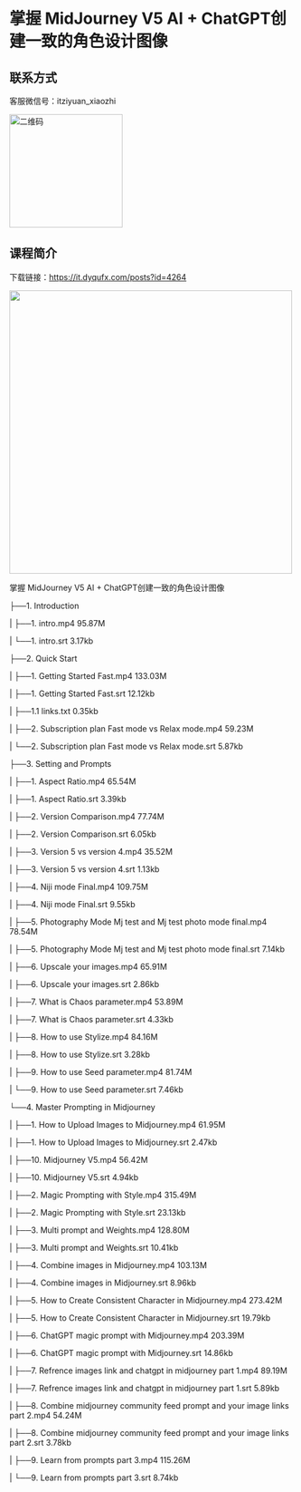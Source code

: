 # 掌握 MidJourney V5 AI + ChatGPT创建一致的角色设计图像

## 联系方式

客服微信号：itziyuan_xiaozhi

<img src="https://ziyuanyun.oss-cn-guangzhou.aliyuncs.com/common/20240614073449/666b82192834a.jpg" width="200" height="200" alt="二维码">

## 课程简介

下载链接：https://it.dyqufx.com/posts?id=4264

<img src="https://ziyuanyun.oss-cn-guangzhou.aliyuncs.com/yun/20240716073031/6695b1176025d.jpg" width="500" alt="">

  

 掌握 MidJourney V5 AI + ChatGPT创建一致的角色设计图像

 ├──1. Introduction

 | ├──1. intro.mp4 95.87M

 | └──1. intro.srt 3.17kb

 ├──2. Quick Start

 | ├──1. Getting Started Fast.mp4 133.03M

 | ├──1. Getting Started Fast.srt 12.12kb

 | ├──1.1 links.txt 0.35kb

 | ├──2. Subscription plan Fast mode vs Relax mode.mp4 59.23M

 | └──2. Subscription plan Fast mode vs Relax mode.srt 5.87kb

 ├──3. Setting and Prompts

 | ├──1. Aspect Ratio.mp4 65.54M

 | ├──1. Aspect Ratio.srt 3.39kb

 | ├──2. Version Comparison.mp4 77.74M

 | ├──2. Version Comparison.srt 6.05kb

 | ├──3. Version 5 vs version 4.mp4 35.52M

 | ├──3. Version 5 vs version 4.srt 1.13kb

 | ├──4. Niji mode Final.mp4 109.75M

 | ├──4. Niji mode Final.srt 9.55kb

 | ├──5. Photography Mode Mj test and Mj test photo mode final.mp4 78.54M

 | ├──5. Photography Mode Mj test and Mj test photo mode final.srt 7.14kb

 | ├──6. Upscale your images.mp4 65.91M

 | ├──6. Upscale your images.srt 2.86kb

 | ├──7. What is Chaos parameter.mp4 53.89M

 | ├──7. What is Chaos parameter.srt 4.33kb

 | ├──8. How to use Stylize.mp4 84.16M

 | ├──8. How to use Stylize.srt 3.28kb

 | ├──9. How to use Seed parameter.mp4 81.74M

 | └──9. How to use Seed parameter.srt 7.46kb

 └──4. Master Prompting in Midjourney

 | ├──1. How to Upload Images to Midjourney.mp4 61.95M

 | ├──1. How to Upload Images to Midjourney.srt 2.47kb

 | ├──10. Midjourney V5.mp4 56.42M

 | ├──10. Midjourney V5.srt 4.94kb

 | ├──2. Magic Prompting with Style.mp4 315.49M

 | ├──2. Magic Prompting with Style.srt 23.13kb

 | ├──3. Multi prompt and Weights.mp4 128.80M

 | ├──3. Multi prompt and Weights.srt 10.41kb

 | ├──4. Combine images in Midjourney.mp4 103.13M

 | ├──4. Combine images in Midjourney.srt 8.96kb

 | ├──5. How to Create Consistent Character in Midjourney.mp4 273.42M

 | ├──5. How to Create Consistent Character in Midjourney.srt 19.79kb

 | ├──6. ChatGPT magic prompt with Midjourney.mp4 203.39M

 | ├──6. ChatGPT magic prompt with Midjourney.srt 14.86kb

 | ├──7. Refrence images link and chatgpt in midjourney part 1.mp4 89.19M

 | ├──7. Refrence images link and chatgpt in midjourney part 1.srt 5.89kb

 | ├──8. Combine midjourney community feed prompt and your image links part 2.mp4 54.24M

 | ├──8. Combine midjourney community feed prompt and your image links part 2.srt 3.78kb

 | ├──9. Learn from prompts part 3.mp4 115.26M

 | └──9. Learn from prompts part 3.srt 8.74kb

  